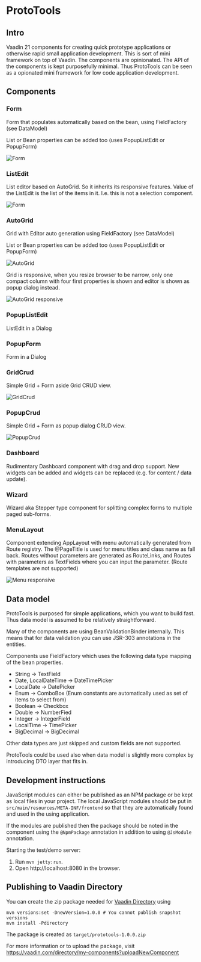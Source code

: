 # ProtoTools

## Intro

Vaadin 21 components for creating quick prototype applications or otherwise 
rapid small application development. This is sort of mini framework on top
of Vaadin. The components are opinionated. The API of the components is kept
purposefully minimal. Thus ProtoTools can be seen as a opionated mini
framework for low code application development.

## Components

### Form<T>

Form that populates automatically based on the bean, using FieldFactory
(see DataModel)

List or Bean properties can be added too (uses PopupListEdit or PopupForm)

![Form](https://github.com/TatuLund/ProtoTools/blob/master/Form.jpg?raw=true)

### ListEdit<T>

List editor based on AutoGrid. So it inherits its responsive features. Value
of the ListEdit is the list of the items in it. I.e. this is not a selection
component.

![Form](https://github.com/TatuLund/ProtoTools/blob/master/ListEdit.jpg?raw=true)

### AutoGrid<T>

Grid with Editor auto generation using FieldFactory (see DataModel)

List or Bean properties can be added too (uses PopupListEdit or PopupForm)

![AutoGrid](https://github.com/TatuLund/ProtoTools/blob/master/AutoGridWide.jpg?raw=true)

Grid is responsive, when you resize browser to be narrow, only one compact column with
four first properties is shown and editor is shown as popup dialog instead.

![AutoGrid responsive](https://github.com/TatuLund/ProtoTools/blob/master/AutoGridResponsive.jpg?raw=true)

### PopupListEdit<T>

ListEdit in a Dialog

### PopupForm<T>

Form in a Dialog

### GridCrud<T>

Simple Grid + Form aside Grid CRUD view.

![GridCrud](https://github.com/TatuLund/ProtoTools/blob/master/GridCrud.jpg?raw=true)

### PopupCrud<T>

Simple Grid + Form as popup dialog CRUD view.

![PopupCrud](https://github.com/TatuLund/ProtoTools/blob/master/PopupCrud.jpg?raw=true)

### Dashboard

Rudimentary Dashboard component with drag and drop support. New widgets can be added and widgets can be replaced (e.g. for content / data update).

### Wizard
Wizard aka Stepper type component for splitting complex forms to multiple paged sub-forms.

### MenuLayout

Component extending AppLayout with menu automatically generated from Route registry.
The @PageTitle is used for menu titles and class name as fall back. Routes without
parameters are generated as RouteLinks, and Routes with parameters as TextFields
where you can input the parameter. (Route templates are not supported)

![Menu responsive](https://github.com/TatuLund/ProtoTools/blob/master/MenuResponsive.jpg?raw=true)

## Data model

ProtoTools is purposed for simple applications, which you want to build fast.
Thus data model is assumed to be relatively straightforward.

Many of the components are using BeanValidationBinder internally. This means that
for data validation you can use JSR-303 annotations in the entities.

Components use FieldFactory which uses the following data type mapping of the
bean properties.

* String -> TextField
* Date, LocalDateTime -> DateTimePicker
* LocalDate -> DatePicker
* Enum -> ComboBox (Enum constants are automatically used as set of items to select from)
* Boolean -> Checkbox
* Double -> NumberFied
* Integer -> IntegerField
* LocalTime -> TimePicker
* BigDecimal -> BigDecimal

Other data types are just skipped and custom fields are not supported.

ProtoTools could be used also when data model is slightly more complex by introducing
DTO layer that fits in.

## Development instructions

JavaScript modules can either be published as an NPM package or be kept as local 
files in your project. The local JavaScript modules should be put in 
`src/main/resources/META-INF/frontend` so that they are automatically found and 
used in the using application.

If the modules are published then the package should be noted in the component 
using the `@NpmPackage` annotation in addition to using `@JsModule` annotation.


Starting the test/demo server:
1. Run `mvn jetty:run`.
2. Open http://localhost:8080 in the browser.

## Publishing to Vaadin Directory

You can create the zip package needed for [Vaadin Directory](https://vaadin.com/directory/) using
```
mvn versions:set -DnewVersion=1.0.0 # You cannot publish snapshot versions 
mvn install -Pdirectory
```

The package is created as `target/prototools-1.0.0.zip`

For more information or to upload the package, visit https://vaadin.com/directory/my-components?uploadNewComponent
